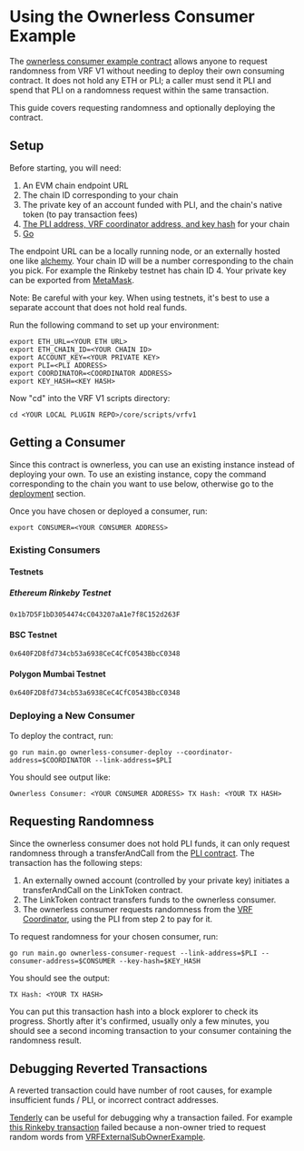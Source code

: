 # Using the Ownerless Consumer Example

The [ownerless consumer example contract](../../../contracts/src/v0.8/tests/VRFOwnerlessConsumerExample.sol)
allows anyone to request randomness from VRF V1 without needing to deploy their
own consuming contract. It does not hold any ETH or PLI; a caller must send it
PLI and spend that PLI on a randomness request within the same transaction.

This guide covers requesting randomness and optionally deploying the contract.

## Setup

Before starting, you will need:
 1. An EVM chain endpoint URL
 2. The chain ID corresponding to your chain
 3. The private key of an account funded with PLI, and the chain's native token
    (to pay transaction fees)
 4. [The PLI address, VRF coordinator address, and key hash](https://docs.chain.link/docs/vrf-contracts/) 
    for your chain
 5. [Go](https://go.dev/doc/install)

The endpoint URL can be a locally running node, or an externally hosted one like
[alchemy](https://www.alchemy.com/). Your chain ID will be a number
corresponding to the chain you pick. For example the Rinkeby testnet has chain
ID 4. Your private key can be exported from [MetaMask](https://metamask.zendesk.com/hc/en-us/articles/360015289632-How-to-Export-an-Account-Private-Key).

Note: Be careful with your key. When using testnets, it's best to use a separate
account that does not hold real funds.

Run the following command to set up your environment:

```shell
export ETH_URL=<YOUR ETH URL>
export ETH_CHAIN_ID=<YOUR CHAIN ID>
export ACCOUNT_KEY=<YOUR PRIVATE KEY>
export PLI=<PLI ADDRESS>
export COORDINATOR=<COORDINATOR ADDRESS>
export KEY_HASH=<KEY HASH>
```

Now "cd" into the VRF V1 scripts directory:

```shell
cd <YOUR LOCAL PLUGIN REPO>/core/scripts/vrfv1
```

## Getting a Consumer

Since this contract is ownerless, you can use an existing instance instead of
deploying your own. To use an existing instance, copy the command corresponding
to the chain you want to use below, otherwise go to the 
[deployment](#deploying-a-new-consumer) section.

Once you have chosen or deployed a consumer, run:
```shell
export CONSUMER=<YOUR CONSUMER ADDRESS>
```

### Existing Consumers

#### Testnets

##### Ethereum Rinkeby Testnet

```0x1b7D5F1bD3054474cC043207aA1e7f8C152d263F```

#### BSC Testnet

```0x640F2D8fd734cb53a6938CeC4CfC0543BbcC0348```

#### Polygon Mumbai Testnet

```0x640F2D8fd734cb53a6938CeC4CfC0543BbcC0348```

### Deploying a New Consumer

To deploy the contract, run:
```shell
go run main.go ownerless-consumer-deploy --coordinator-address=$COORDINATOR --link-address=$PLI
```

You should see output like:
```
Ownerless Consumer: <YOUR CONSUMER ADDRESS> TX Hash: <YOUR TX HASH>
```

## Requesting Randomness

Since the ownerless consumer does not hold PLI funds, it can only request
randomness through a transferAndCall from the 
[PLI contract](../../../contracts/src/v0.8/shared/token/ERC677/LinkToken.sol). The transaction has
the following steps:
1. An externally owned account (controlled by your private key) initiates a
   transferAndCall on the LinkToken contract.
2. The LinkToken contract transfers funds to the ownerless consumer.
3. The ownerless consumer requests randomness from the
   [VRF Coordinator](https://github.com/goplugin/pluginv3.0-contracts-deprecated/blob/main/contracts/src/v0.6/VRFCoordinator.sol), using the
   PLI from step 2 to pay for it.

To request randomness for your chosen consumer, run:
```shell
go run main.go ownerless-consumer-request --link-address=$PLI --consumer-address=$CONSUMER --key-hash=$KEY_HASH
```

You should see the output:
```
TX Hash: <YOUR TX HASH>
```

You can put this transaction hash into a block explorer to check its progress.
Shortly after it's confirmed, usually only a few minutes, you should see a
second incoming transaction to your consumer containing the randomness
result.

## Debugging Reverted Transactions

A reverted transaction could have number of root causes, for example
insufficient funds / PLI, or incorrect contract addresses.

[Tenderly](https://dashboard.tenderly.co/explorer) can be useful for debugging
why a transaction failed. For example [this Rinkeby transaction](https://dashboard.tenderly.co/tx/rinkeby/0x71a7279033b47472ca453f7a19ccb685d0f32cdb4854a45052f1aaccd80436e9)
failed because a non-owner tried to request random words from
[VRFExternalSubOwnerExample](../../../../contracts/src/v0.8/tests/VRFExternalSubOwnerExample.sol).
